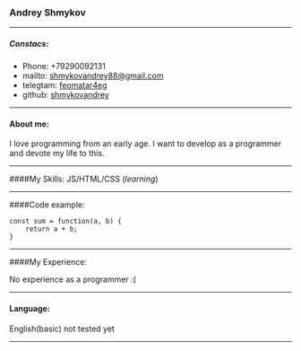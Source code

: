 ### Andrey Shmykov
___
##### Constacs:
+ Phone: +79290092131
+ mailto: shmykovandrey88@gmail.com
+ telegtam: [feomatar4eg](https://t.me/feomatar4eg)
+ github: [shmykovandrey](https://github.com/shmykovandrey)

___
#### About me:
I love programming from an early age.
I want to develop as a programmer and devote my life to this.
___
####My Skills:
JS/HTML/CSS (*learning*)

___
####Code example:
```
const sum = function(a, b) {
    return a + b;
}
```
___
####My Experience:

No experience as a programmer  :(
___
#### Language:
English(basic) not tested yet 
___